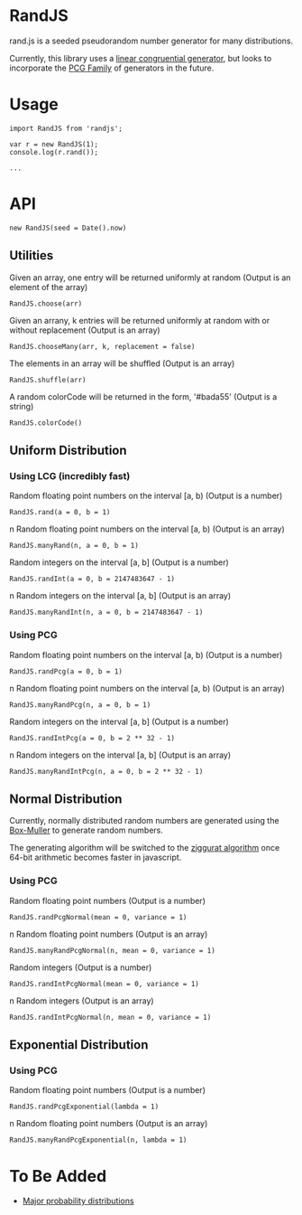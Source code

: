 # RandJS

rand.js is a seeded pseudorandom number generator for many distributions.

Currently, this library uses a [linear congruential generator](https://en.wikipedia.org/wiki/Linear_congruential_generator), but looks to incorporate the [PCG Family](http://www.pcg-random.org) of generators in the future.

# Usage

    import RandJS from 'randjs';
    
    var r = new RandJS(1);
    console.log(r.rand());
    
    ...
    
# API

    new RandJS(seed = Date().now)

## Utilities

Given an array, one entry will be returned uniformly at random (Output is an element of the array)

    RandJS.choose(arr)

Given an arrany, k entries will be returned uniformly at random with or without replacement (Output is an array)

    RandJS.chooseMany(arr, k, replacement = false)

The elements in an array will be shuffled (Output is an array)

    RandJS.shuffle(arr)

A random colorCode will be returned in the form, '#bada55' (Output is a string)

    RandJS.colorCode()

## Uniform Distribution

### Using LCG (incredibly fast)

Random floating point numbers on the interval [a, b) (Output is a number)

    RandJS.rand(a = 0, b = 1)
    
n Random floating point numbers on the interval [a, b) (Output is an array)
  
    RandJS.manyRand(n, a = 0, b = 1)
    
Random integers on the interval [a, b] (Output is a number)

    RandJS.randInt(a = 0, b = 2147483647 - 1)
    
n Random integers on the interval [a, b] (Output is an array)

    RandJS.manyRandInt(n, a = 0, b = 2147483647 - 1)

### Using PCG

Random floating point numbers on the interval [a, b) (Output is a number)

    RandJS.randPcg(a = 0, b = 1)
    
n Random floating point numbers on the interval [a, b) (Output is an array)
  
    RandJS.manyRandPcg(n, a = 0, b = 1)
    
Random integers on the interval [a, b] (Output is a number)

    RandJS.randIntPcg(a = 0, b = 2 ** 32 - 1)
    
n Random integers on the interval [a, b] (Output is an array)

    RandJS.manyRandIntPcg(n, a = 0, b = 2 ** 32 - 1)

## Normal Distribution

Currently, normally distributed random numbers are generated using the [Box-Muller](https://en.wikipedia.org/wiki/Box–Muller_transform) to generate random numbers.

The generating algorithm will be switched to the [ziggurat algorithm](https://en.wikipedia.org/wiki/Ziggurat_algorithm) once 64-bit arithmetic becomes faster in javascript. 

### Using PCG

Random floating point numbers (Output is a number)

    RandJS.randPcgNormal(mean = 0, variance = 1)

n Random floating point numbers (Output is an array)

    RandJS.manyRandPcgNormal(n, mean = 0, variance = 1)

Random integers (Output is a number)

    RandJS.randIntPcgNormal(mean = 0, variance = 1)

n Random integers (Output is an array)

    RandJS.randIntPcgNormal(n, mean = 0, variance = 1)

## Exponential Distribution

### Using PCG

Random floating point numbers (Output is a number)

    RandJS.randPcgExponential(lambda = 1)

n Random floating point numbers (Output is an array)

    RandJS.manyRandPcgExponential(n, lambda = 1)

# To Be Added

- [Major probability distributions](https://en.wikipedia.org/wiki/List_of_probability_distributions)  
    
